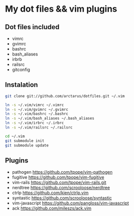 My dot files && vim plugins
===========================

Dot files included
------------------

* vimrc
* gvimrc
* bashrc
* bash_aliases
* irbrb
* railsrc
* gitconfig

Instalation
-----------

````bash
git clone git://github.com/arctarus/dotfiles.git ~/.vim

ln -s ~/.vim/vimrc ~/.vimrc
ln -s ~/.vim/gvimrc ~/.gvimrc
ln -s ~/.vim/bashrc ~/.bashrc
ln -s ~/.vim/bash_aliases ~/.bash_aliases
ln -s ~/.vim/irbrc ~/.irbrc
ln -s ~/.vim/railsrc ~/.railsrc

cd ~/.vim
git submodule init
git submodule update
````

Plugins
-------
* pathogen https://github.com/tpope/vim-pathogen
* fugitive https://github.com/tpope/vim-fugitive
* vim-rails https://github.com/tpope/vim-rails.git
* nerdtree https://github.com/scrooloose/nerdtree
* ctrlp https://github.com/kien/ctrlp.vim
* syntastic https://github.com/scrooloose/syntastic
* vim-javascript https://github.com/pangloss/vim-javascript
* ack https://github.com/mileszs/ack.vim
